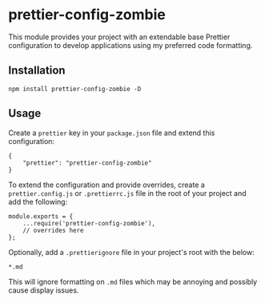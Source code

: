 # prettier-config-zombie
This module provides your project with an extendable base Prettier configuration to develop applications using my preferred code formatting.

## Installation
`npm install prettier-config-zombie -D`

## Usage
Create a `prettier` key in your `package.json` file and extend this configuration:
```
{
    "prettier": "prettier-config-zombie"
}
```

To extend the configuration and provide overrides, create a `prettier.config.js` or `.prettierrc.js` file in the root of your project and add the following:
```
module.exports = {
    ...require('prettier-config-zombie'),
    // overrides here
};
```

Optionally, add a `.prettierignore` file in your project's root with the below:
```
*.md
```

This will ignore formatting on `.md` files which may be annoying and possibly cause display issues.

